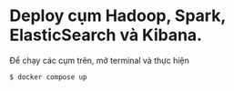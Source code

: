 # Deploy cụm Hadoop, Spark, ElasticSearch và Kibana. 

Để chạy các cụm trên, mở terminal và thực hiện
```
$ docker compose up
```
